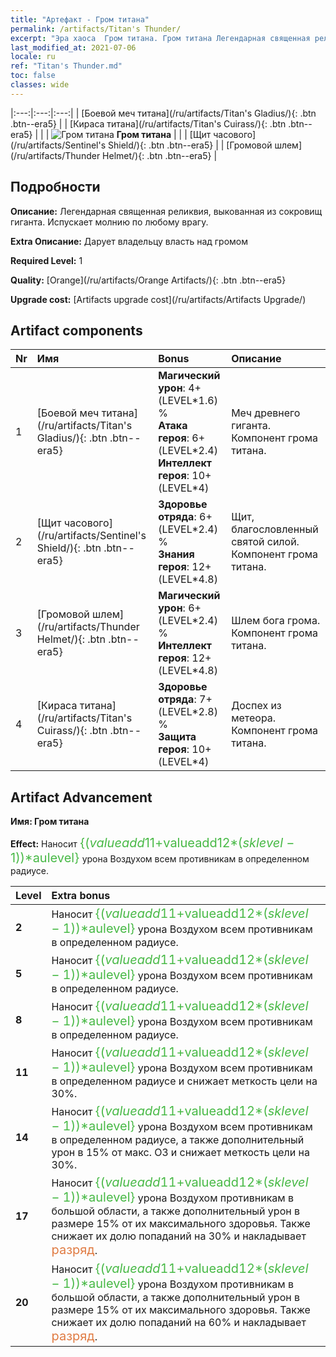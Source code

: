 ```yaml
---
title: "Артефакт - Гром титана"
permalink: /artifacts/Titan's Thunder/
excerpt: "Эра хаоса  Гром титана. Гром титана Легендарная священная реликвия, выкованная из сокровищ гиганта. Испускает молнию по любому врагу."
last_modified_at: 2021-07-06
locale: ru
ref: "Titan's Thunder.md"
toc: false
classes: wide
---
```


  |:---:|:---:|:---:| 
  |  [Боевой меч титана](/ru/artifacts/Titan's Gladius/){: .btn .btn--era5} |   |  [Кираса титана](/ru/artifacts/Titan's Cuirass/){: .btn .btn--era5} | 
  |   | ![Гром титана](/images/t/icon_artifact_42.png) **Гром титана** |  | 
  |  [Щит часового](/ru/artifacts/Sentinel's Shield/){: .btn .btn--era5} |   |  [Громовой шлем](/ru/artifacts/Thunder Helmet/){: .btn .btn--era5} | 


## Подробности

 **Описание:** Легендарная священная реликвия, выкованная из сокровищ гиганта. Испускает молнию по любому врагу.

 **Extra Описание:** Дарует владельцу власть над громом

 **Required Level:** 1

 **Quality:** [Orange](/ru/artifacts/Orange Artifacts/){: .btn .btn--era5}

 **Upgrade cost:** [Artifacts upgrade cost](/ru/artifacts/Artifacts Upgrade/)



## Artifact components

  | Nr |    Имя    |   Bonus | Описание | 
  |:---|:-----------|:--------|:------------| 
  | 1 | [Боевой меч титана](/ru/artifacts/Titan's Gladius/){: .btn .btn--era5} | **Магический урон**: 4+(LEVEL\*1.6) %<br/>**Атака героя**: 6+(LEVEL\*2.4)<br/>**Интеллект героя**: 10+(LEVEL\*4) | Меч древнего гиганта. Компонент грома титана. | 
  | 2 | [Щит часового](/ru/artifacts/Sentinel's Shield/){: .btn .btn--era5} | **Здоровье отряда**: 6+(LEVEL\*2.4) %<br/>**Знания героя**: 12+(LEVEL\*4.8) | Щит, благословленный святой силой. Компонент грома титана. | 
  | 3 | [Громовой шлем](/ru/artifacts/Thunder Helmet/){: .btn .btn--era5} | **Магический урон**: 6+(LEVEL\*2.4) %<br/>**Интеллект героя**: 12+(LEVEL\*4.8) | Шлем бога грома. Компонент грома титана. | 
  | 4 | [Кираса титана](/ru/artifacts/Titan's Cuirass/){: .btn .btn--era5} | **Здоровье отряда**: 7+(LEVEL\*2.8) %<br/>**Защита героя**: 10+(LEVEL\*4) | Доспех из метеора. Компонент грома титана. | 


## Artifact Advancement

 **Имя: Гром титана**

 **Effect:** Наносит <span style="color: #48b946;font-size:20px">{($valueadd11+$valueadd12*($sklevel-1))*$aulevel}</span> урона Воздухом всем противникам в определенном радиусе.

  |  Level  |    Extra bonus  | 
  |:--------|:----------------| 
  | **2** | Наносит <span style="color: #48b946;font-size:20px">{($valueadd11+$valueadd12*($sklevel-1))*$aulevel}</span> урона Воздухом всем противникам в определенном радиусе. | 
  | **5** | Наносит <span style="color: #48b946;font-size:20px">{($valueadd11+$valueadd12*($sklevel-1))*$aulevel}</span> урона Воздухом всем противникам в определенном радиусе. | 
  | **8** | Наносит <span style="color: #48b946;font-size:20px">{($valueadd11+$valueadd12*($sklevel-1))*$aulevel}</span> урона Воздухом всем противникам в определенном радиусе. | 
  | **11** | Наносит <span style="color: #48b946;font-size:20px">{($valueadd11+$valueadd12*($sklevel-1))*$aulevel}</span> урона Воздухом всем противникам в определенном радиусе и снижает меткость цели на 30%. | 
  | **14** | Наносит <span style="color: #48b946;font-size:20px">{($valueadd11+$valueadd12*($sklevel-1))*$aulevel}</span> урона Воздухом всем противникам в определенном радиусе, а также дополнительный урон в 15% от макс. ОЗ и снижает меткость цели на 30%. | 
  | **17** | Наносит <span style="color: #48b946;font-size:20px">{($valueadd11+$valueadd12*($sklevel-1))*$aulevel}</span> урона Воздухом противникам в большой области, а также дополнительный урон в размере 15% от их максимального здоровья. Также снижает их долю попаданий на 30% и накладывает <span style="color: #e07c44;font-size:20px">разряд</span>. | 
  | **20** | Наносит <span style="color: #48b946;font-size:20px">{($valueadd11+$valueadd12*($sklevel-1))*$aulevel}</span> урона Воздухом противникам в большой области, а также дополнительный урон в размере 15% от их максимального здоровья. Также снижает их долю попаданий на 60% и накладывает <span style="color: #e07c44;font-size:20px">разряд</span>. | 

